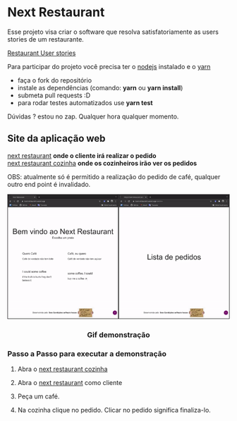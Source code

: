 # Next Restaurant

Esse projeto visa criar o software que resolva satisfatoriamente as users stories de um restaurante.

[Restaurant User stories](user_stories.md)

Para participar do projeto você precisa ter o [nodejs](https://nodejs.org/) instalado e o [yarn](https://yarnpkg.com/lang/en/docs/install/)

- faça o fork do repositório
- instale as dependências (comando: **yarn** ou **yarn install**)
- submeta pull requests :D
- para rodar testes automatizados use **yarn test**  

Dúvidas ? estou no zap. Qualquer hora qualquer momento.

## Site da aplicação web

[next restaurant](https://next-restaurant.vercel.app) **onde o cliente irá realizar o pedido**  
[next restaurant cozinha](https://next-restaurant.vercel.app/cozinha) **onde os cozinheiros irão ver os pedidos**  

OBS: atualmente só é permitido a realização do pedido de café, qualquer outro end point é invalidado.

<div align="center">

![Next Restaurant](images/next_restaurant.gif)

### Gif demonstração

</div>

### Passo a Passo para executar a demonstração

1. Abra o [next restaurant cozinha](https://next-restaurant.vercel.app/cozinha)

2. Abra o [next restaurant](https://next-restaurant.vercel.app) como cliente

3. Peça um café.

4. Na cozinha clique no pedido. Clicar no pedido significa finaliza-lo.
